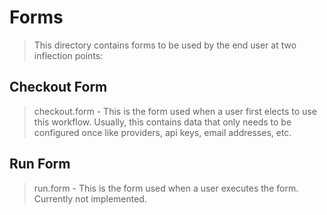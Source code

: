 # Forms

> This directory contains forms to be used by the end user at two inflection
> points: 

## Checkout Form

> checkout.form - This is the form used when a user first elects to use
> this workflow. Usually, this contains data that only needs to be configured
> once like providers, api keys, email addresses, etc. 

## Run Form

> run.form - This is the form used when a user executes the form. Currently not
> implemented.
